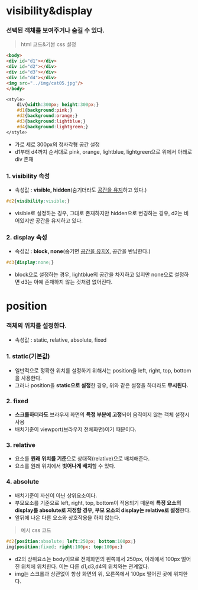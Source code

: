# visibility&display

### 선택된 객체를 보여주거나 숨길 수 있다.

> html 코드&기본 css 설정

```html
<body>
<div id="d1"></div>
<div id="d2"></div>
<div id="d3"></div>
<div id="d4"></div>
<img src="../img/cat05.jpg"/>
</body>
```

```css
<style>
	div{width:300px; height:300px;}
	#d1{background:pink;}
	#d2{background:orange;}
	#d3{background:lightblue;}
	#d4{background:lightgreen;}
</style>
```

* 가로 세로 300px의 정사각형 공간 설정 
* d1부터 d4까지 순서대로 pink, orange, lightblue, lightgreen으로 위에서 아래로 div 존재 

### 1. visibility 속성

* 속성값 : **visible, hidden**(숨기더라도 <u>공간을 유지</u>하고 있다.)

```css
#d2{visibility:visible;}
```

* visible로 설정하는 경우, 그대로 존재하지만 hidden으로 변경하는 경우, d2는 비어있지만 공간을 유지하고 있다.

### 2. display 속성

* 속성값 : **block, none**(숨기면 <u>공간을 유지X,</u> 공간을 반납한다.)

```css
#d3{display:none;}
```

* block으로 설정하는 경우, lightblue의 공간을 차지하고 있지만 none으로 설정하면 d3는 아예 존재하지 않는 것처럼 없어진다. 



# position

### 객체의 위치를 설정한다.

* 속성값 : static, relative, absolute, fixed

### 1. static(기본값)

* 일반적으로 정확한 위치를 설정하기 위해서는 position을 left, right, top, bottom을 사용한다.
* 그러나 position을 **static으로 설정**한 경우, 위와 같은 설정을 하더라도 **무시된다.**

### 2. fixed

* **스크롤하더라도** 브라우저 화면의 **특정 부분에 고정**되어 움직이지 않는 객체 설정시 사용
* 배치기준이 viewport(브라우저 전체화면)이기 때문이다. 

### 3. relative

* 요소를 **원래 위치를 기준**으로 상대적(relative)으로 배치해준다.
* 요소를 원래 위치에서 **벗어나게 배치**할 수 있다.

### 4. absolute

* 배치기준이 자신이 아닌 상위요소이다. 
* 부모요소를 기준으로  left, right, top, bottom이 적용되기 때문에 **특정 요소의 display를 absolute로 지정할 경우, 부모 요소의 display는 relative로 설정**한다.
*  앞뒤에 나온 다른 요소와 상호작용을 하지 않는다.



> 예시 css 코드

```css
#d2{position:absolute; left:250px; bottom:100px;}
img{position:fixed; right:100px; top:100px;}
```

* d2의 상위요소는 body이므로 전체화면의 왼쪽에서 250px, 아래에서 100px 떨어진 위치에 위치한다. 이는 다른 d1,d3,d4의 위치와는 관계없다.
* img는 스크롤과 상관없이 항상 화면의 위, 오른쪽에서 100px 떨어진 곳에 위치한다.